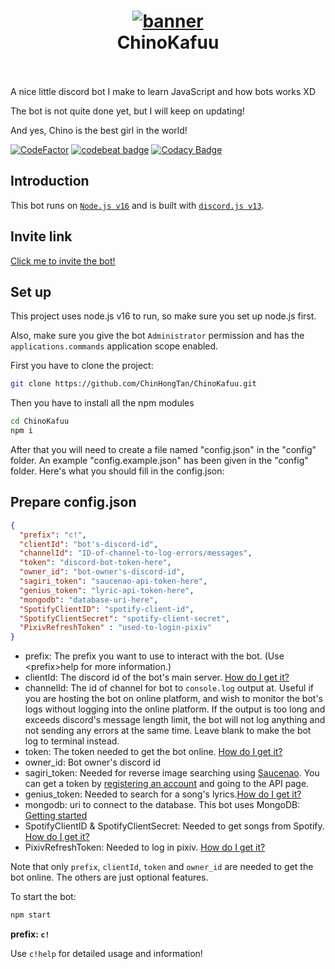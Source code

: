 <h1 align="center">
  <a href="https://github.com/ChinHongTan/ChinoKafuu"><img src="https://media.discordapp.net/attachments/761941062842449944/869577832412631060/71102294_p0.png" alt="banner"></a>
  <br>
  ChinoKafuu
  <br>
  <br>
</h1>

A nice little discord bot I make to learn JavaScript and how bots works XD

The bot is not quite done yet, but I will keep on updating!

And yes, Chino is the best girl in the world!

[![CodeFactor](https://www.codefactor.io/repository/github/chinhongtan/chinokafuu/badge/main)](https://www.codefactor.io/repository/github/chinhongtan/chinokafuu/overview/main)
[![codebeat badge](https://codebeat.co/badges/756b4af6-5758-4bdd-b34b-c312e8f6cf7a)](https://codebeat.co/projects/github-com-chinhongtan-chinokafuu-main)
[![Codacy Badge](https://app.codacy.com/project/badge/Grade/3db0f95584064f65acafc9b751c1d042)](https://www.codacy.com/gh/ChinHongTan/ChinoKafuu/dashboard?utm_source=github.com&amp;utm_medium=referral&amp;utm_content=ChinHongTan/ChinoKafuu&amp;utm_campaign=Badge_Grade)

## Introduction

This bot runs on [`Node.js v16`](https://nodejs.org/) and is built with [`discord.js v13`](https://discord.js.org/#/docs/main/v12/general/welcome).

## Invite link

[Click me to invite the bot!](https://discord.com/api/oauth2/authorize?client_id=958201832528838706&permissions=8&scope=bot%20applications.commands)

## Set up
This project uses node.js v16 to run, so make sure you set up node.js first.

Also, make sure you give the bot `Administrator` permission and has the `applications.commands` application scope enabled.

First you have to clone the project:
```bash
git clone https://github.com/ChinHongTan/ChinoKafuu.git
```
Then you have to install all the npm modules
```bash
cd ChinoKafuu
npm i
```
After that you will need to create a file named "config.json" in the "config" folder.
An example "config.example.json" has been given in the "config" folder.
Here's what you should fill in the config.json:

## Prepare config.json
```json
{
  "prefix": "c!",
  "clientId": "bot's-discord-id",
  "channelId": "ID-of-channel-to-log-errors/messages",
  "token": "discord-bot-token-here",
  "owner_id": "bot-owner's-discord-id",
  "sagiri_token": "saucenao-api-token-here",
  "genius_token": "lyric-api-token-here",
  "mongodb": "database-uri-here",
  "SpotifyClientID": "spotify-client-id",
  "SpotifyClientSecret": "spotify-client-secret",
  "PixivRefreshToken" : "used-to-login-pixiv"
}
```
- prefix: The prefix you want to use to interact with the bot. (Use \<prefix>help for more information.)
- clientId: The discord id of the bot's main server. [How do I get it?](https://support.discord.com/hc/en-us/articles/206346498-Where-can-I-find-my-User-Server-Message-ID-)
- channelId: The id of channel for bot to `console.log` output at.
Useful if you are hosting the bot on online platform, and wish to monitor the bot's logs without logging into the online platform.
If the output is too long and exceeds discord's message length limit, the bot will not log anything and not sending any errors at the same time.
Leave blank to make the bot log to terminal instead.
- token: The token needed to get the bot online. [How do I get it?](https://github.com/reactiflux/discord-irc/wiki/Creating-a-discord-bot-&-getting-a-token)
- owner_id: Bot owner's discord id
- sagiri_token: Needed for reverse image searching using [Saucenao](https://saucenao.com/). 
You can get a token by [registering an account](https://saucenao.com/user.php) and going to the API page.
- genius_token: Needed to search for a song's lyrics.[How do I get it?](https://genius.com/developers)
- mongodb: uri to connect to the database. This bot uses MongoDB: [Getting started](https://www.mongodb.com/docs/manual/tutorial/getting-started/)
- SpotifyClientID & SpotifyClientSecret: Needed to get songs from Spotify. [How do I get it?](https://developer.spotify.com/documentation/general/guides/authorization/app-settings/)
- PixivRefreshToken: Needed to log in pixiv. [How do I get it?](https://gist.github.com/ZipFile/c9ebedb224406f4f11845ab700124362)

Note that only `prefix`, `clientId`, `token` and `owner_id` are needed to get the bot online.
The others are just optional features.

To start the bot:
```bash
npm start
```

**prefix: `c!`**

Use `c!help` for detailed usage and information!

